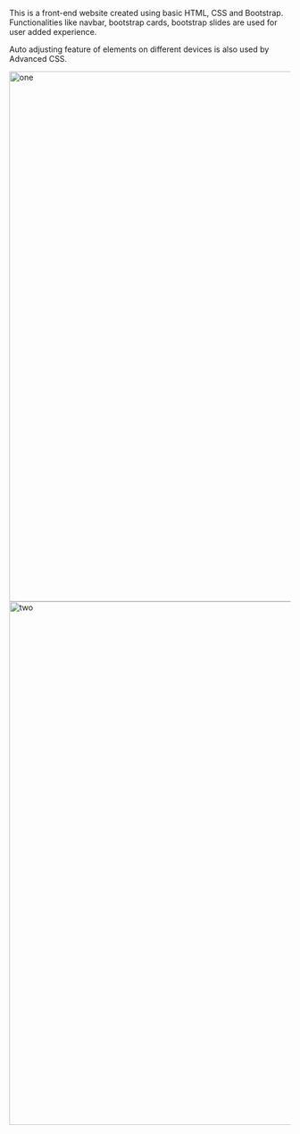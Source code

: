 This is a front-end website created using basic HTML, CSS and Bootstrap. Functionalities like navbar, bootstrap cards, bootstrap slides are used for user added experience. 

Auto adjusting feature of elements on different devices is also used by Advanced CSS.

<img width="947" alt="one" src="https://user-images.githubusercontent.com/63922686/155844760-15e6b15c-3b3f-41ad-b300-6fafb9585e13.png">
<img width="935" alt="two" src="https://user-images.githubusercontent.com/63922686/155844764-c32b0b3f-b268-4dad-827b-bc0e5b42da47.png">

